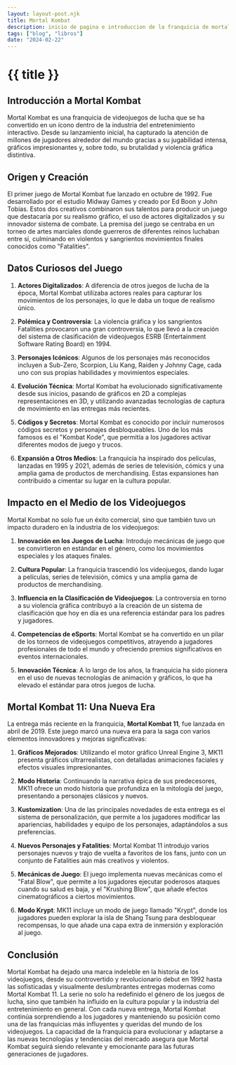 ```yaml
---
layout: layout-post.njk
title: Mortal Kombat
description: inicio de pagina e introduccion de la franquicia de mortal kombat
tags: ["blog", "libros"]
date: "2024-02-22"
---
```

# {{ title }}




## Introducción a Mortal Kombat

Mortal Kombat es una franquicia de videojuegos de lucha que se ha convertido en un ícono dentro de la industria del entretenimiento interactivo. Desde su lanzamiento inicial, ha capturado la atención de millones de jugadores alrededor del mundo gracias a su jugabilidad intensa, gráficos impresionantes y, sobre todo, su brutalidad y violencia gráfica distintiva.

## Origen y Creación

El primer juego de Mortal Kombat fue lanzado en octubre de 1992. Fue desarrollado por el estudio Midway Games y creado por Ed Boon y John Tobias. Estos dos creativos combinaron sus talentos para producir un juego que destacaría por su realismo gráfico, el uso de actores digitalizados y su innovador sistema de combate. La premisa del juego se centraba en un torneo de artes marciales donde guerreros de diferentes reinos luchaban entre sí, culminando en violentos y sangrientos movimientos finales conocidos como "Fatalities".

## Datos Curiosos del Juego

1. **Actores Digitalizados**: A diferencia de otros juegos de lucha de la época, Mortal Kombat utilizaba actores reales para capturar los movimientos de los personajes, lo que le daba un toque de realismo único.

2. **Polémica y Controversia**: La violencia gráfica y los sangrientos Fatalities provocaron una gran controversia, lo que llevó a la creación del sistema de clasificación de videojuegos ESRB (Entertainment Software Rating Board) en 1994.

3. **Personajes Icónicos**: Algunos de los personajes más reconocidos incluyen a Sub-Zero, Scorpion, Liu Kang, Raiden y Johnny Cage, cada uno con sus propias habilidades y movimientos especiales.

4. **Evolución Técnica**: Mortal Kombat ha evolucionado significativamente desde sus inicios, pasando de gráficos en 2D a complejas representaciones en 3D, y utilizando avanzadas tecnologías de captura de movimiento en las entregas más recientes.

5. **Códigos y Secretos**: Mortal Kombat es conocido por incluir numerosos códigos secretos y personajes desbloqueables. Uno de los más famosos es el "Kombat Kode", que permitía a los jugadores activar diferentes modos de juego y trucos.

6. **Expansión a Otros Medios**: La franquicia ha inspirado dos películas, lanzadas en 1995 y 2021, además de series de televisión, cómics y una amplia gama de productos de merchandising. Estas expansiones han contribuido a cimentar su lugar en la cultura popular.

## Impacto en el Medio de los Videojuegos

Mortal Kombat no solo fue un éxito comercial, sino que también tuvo un impacto duradero en la industria de los videojuegos:

1. **Innovación en los Juegos de Lucha**: Introdujo mecánicas de juego que se convirtieron en estándar en el género, como los movimientos especiales y los ataques finales.

2. **Cultura Popular**: La franquicia trascendió los videojuegos, dando lugar a películas, series de televisión, cómics y una amplia gama de productos de merchandising.

3. **Influencia en la Clasificación de Videojuegos**: La controversia en torno a su violencia gráfica contribuyó a la creación de un sistema de clasificación que hoy en día es una referencia estándar para los padres y jugadores.

4. **Competencias de eSports**: Mortal Kombat se ha convertido en un pilar de los torneos de videojuegos competitivos, atrayendo a jugadores profesionales de todo el mundo y ofreciendo premios significativos en eventos internacionales.

5. **Innovación Técnica**: A lo largo de los años, la franquicia ha sido pionera en el uso de nuevas tecnologías de animación y gráficos, lo que ha elevado el estándar para otros juegos de lucha.

## Mortal Kombat 11: Una Nueva Era

La entrega más reciente en la franquicia, **Mortal Kombat 11**, fue lanzada en abril de 2019. Este juego marcó una nueva era para la saga con varios elementos innovadores y mejoras significativas:

1. **Gráficos Mejorados**: Utilizando el motor gráfico Unreal Engine 3, MK11 presenta gráficos ultrarrealistas, con detalladas animaciones faciales y efectos visuales impresionantes.

2. **Modo Historia**: Continuando la narrativa épica de sus predecesores, MK11 ofrece un modo historia que profundiza en la mitología del juego, presentando a personajes clásicos y nuevos.

3. **Kustomization**: Una de las principales novedades de esta entrega es el sistema de personalización, que permite a los jugadores modificar las apariencias, habilidades y equipo de los personajes, adaptándolos a sus preferencias.

4. **Nuevos Personajes y Fatalities**: Mortal Kombat 11 introdujo varios personajes nuevos y trajo de vuelta a favoritos de los fans, junto con un conjunto de Fatalities aún más creativos y violentos.

5. **Mecánicas de Juego**: El juego implementa nuevas mecánicas como el "Fatal Blow", que permite a los jugadores ejecutar poderosos ataques cuando su salud es baja, y el "Krushing Blow", que añade efectos cinematográficos a ciertos movimientos.

6. **Modo Krypt**: MK11 incluye un modo de juego llamado "Krypt", donde los jugadores pueden explorar la isla de Shang Tsung para desbloquear recompensas, lo que añade una capa extra de inmersión y exploración al juego.

## Conclusión

Mortal Kombat ha dejado una marca indeleble en la historia de los videojuegos, desde su controvertido y revolucionario debut en 1992 hasta las sofisticadas y visualmente deslumbrantes entregas modernas como Mortal Kombat 11. La serie no solo ha redefinido el género de los juegos de lucha, sino que también ha influido en la cultura popular y la industria del entretenimiento en general. Con cada nueva entrega, Mortal Kombat continúa sorprendiendo a los jugadores y manteniendo su posición como una de las franquicias más influyentes y queridas del mundo de los videojuegos. La capacidad de la franquicia para evolucionar y adaptarse a las nuevas tecnologías y tendencias del mercado asegura que Mortal Kombat seguirá siendo relevante y emocionante para las futuras generaciones de jugadores.


